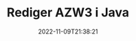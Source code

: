 ---
############################# Static ############################
layout: "auto-gen-editor"
date: 2022-11-09T21:38:21
draft: false
otherformats: doc docx docm dotx xls xlsx xlsm ppt pptx pptm mobi epub html mhtml txt xml csv rtf odt msg

############################# Head ############################
head_title: "AZW3 Editor — Rediger AZW3 i Java"
head_description: "Hvordan redigerer man AZW3 i Java ved hjælp af et par linjer kode? Brug GroupDocs-dokumenter, der behandler API'er til at redigere, opdatere og gemme mere end 30 filformater."

############################# Header ############################
title: "Rediger AZW3 i Java"
description: "Effektiv og robust AZW3 redigering ved hjælp af serverside GroupDocs.Editor til Java API'er, uden brug af software som Microsoft eller Open Office."
bg_image: "https://cms.admin.containerize.com/templates/aspose/App_Themes/V3/images/bg/header1.png"
bg_overlay: false
button:
    enable: true
    icon: "fas fa-arrow-down"
    label: "Download gratis prøveversion"
    link: "https://downloads.groupdocs.com/editor/java"

############################# SubMenu ############################
submenu:
    enable: true

    left:
        img_alt: "GroupDocs.Editor for Java"
        image: "https://cms.admin.containerize.com/templates/groupdocs/images/product-logos/90x90-noborder/groupdocs-editor-java.png"
        product: "GroupDocs.Editor"
        platform: "Java"

    middle:
        button:

            # button loop
            - link: "https://apireference.groupdocs.com/editor/java"
              text: "API-reference"

            # button loop
            - link: "https://github.com/groupdocs-editor"
              text: "Kode eksempler"

            # button loop
            - link: "https://products.groupdocs.app/editor/family"
              text: "Live demoer"

            # button loop
            - link: "https://purchase.groupdocs.com/pricing/editor/java"
              text: "Prissætning"

    right:
        link_download: "https://downloads.groupdocs.com/editor"
        link_learn: "https://docs.groupdocs.com/editor/java"
        link_buy: "https://purchase.groupdocs.com"

############################# About ############################
about:
    enable: true
    title: "Om GroupDocs.Editor for Java API"
    content: |
        [GroupDocs.Editor for Java](/da/editor/java/) API er det rigtige valg til at redigere Microsoft Word, Excel, PowerPoint, Open Office dokumenter og præsentationer. GroupDocs.Editor er et selvstændigt API, der er velegnet til serverside- og backend-systemer, hvor høj ydeevne er påkrævet. Det afhænger ikke af nogen software som Microsoft eller Open Office.

############################# Steps ############################
steps:
    enable: true
    title_left: "Trin til redigering af AZW3 i Java"
    content_left: |
        [GroupDocs.Editor for Java](/da/editor/java/) giver en nem og ligetil måde for udviklere at redigere AZW3-filerne ved hjælp af et par linjer kode.
        * Opret en forekomst af `Editor`-klassen med obligatorisk filsti eller bytestrøm og indlæs AZW3-filen
        * Opret og indstil klasseforekomsten `EbookEditOptions` for filformatet AZW3
        * Kald `Editor.Edit()`-metoden og få et AZW3-dokument i HTML-format, der nemt kan redigeres med enhver WYSIWYG-editor.
        * Kald `Editor.Save()`-metoden og gem den redigerede AZW3-fil ved hjælp af `EpubSaveOptions`- eller `Azw3SaveOptions`-klassen til lagring i henholdsvis ePub- eller AZW3-formater

        
    title_right: "Systemkrav"
    content_right: |
        En grundlæggende dokumentredigering med GroupDocs.Editor for Java API'er kan udføres ved at implementere nogle få nemme trin. Vores API'er understøttes på alle større platforme og operativsystemer. Før du udfører koden nedenfor, skal du sørge for, at du har følgende forudsætninger installeret på dit system.

        * Operativsystemer: Microsoft Windows, Linux, MacOS
        * Udviklingsmiljøer: NetBeans, IntelliJ IDEA, Eclipse
        * Rammer: Java 7 (1.7) and above
        * Få den seneste version af GroupDocs.Editor for Java downloadet fra [Maven](https://repository.groupdocs.com/editor/)
        
    code: |        
        ```java
        // Load the AZW3 file into Editor
        Editor editor = new Editor("source.azw3");

        // Create and adjust the edit options, common for all e-book formats, including AZW3
        EbookEditOptions editOptions = new EbookEditOptions();
        
        // Open input AZW3 document for edit — obtain an intermediate document, that can be edited
        EditableDocument beforeEdit = editor.edit(editOptions);

        // Grab AZW3 document content and associated resources from editable document
        string content = beforeEdit.getEmbeddedHtml();

        // Send the content to WYSIWYG-editor, edit it there, and send edited content back to the server-side
        // This step simulates a such operation
        string updatedContent = content.replace("Adventure", "Edited Adventure");

        // Grab edited content and resources from WYSIWYG-editor and create a new EditableDocument instance from it
        EditableDocument afterEdit = EditableDocument.fromMarkup(updatedContent, null);

        // Create and adjust the save options, separate for every e-book format
        EpubSaveOptions epubSaveOptions = new EpubSaveOptions();//for ePub
        Azw3SaveOptions azw3SaveOptions = new Azw3SaveOptions();//for AZW3

        // Save edited AZW3 document to the ePub format
        editor.save(afterEdit, outputPath, epubSaveOptions);

        // Save edited AZW3 document to the AZW3 format
        editor.save(afterEdit, outputPath, azw3SaveOptions);
        ```
        
############################# Demos ############################
demos:
    enable: true
    title: "AZW3 Editor Live Demoer"
    content: |
        Rediger AZW3 lige nu ved at besøge webstedet [GroupDocs.Editor Live Demos](https://products.groupdocs.app/editor/family).
        Live-demoen har følgende fordele
        
############################# More Formats ############################
more_formats:
    enable: true
    title: "Andre understøttede redaktører"
    content: |
        Du kan også redigere andre filformater. Se venligst den komplette liste nedenfor.


############################# Back to top ###############################
back_to_top:
    enable: true
---